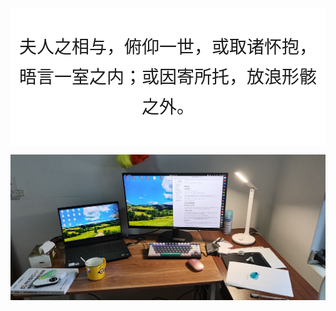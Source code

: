 <style>
    .hover-effect {
      background-color: white;
      padding: 10px;
      transition: background-color 0.3s ease;
      font-size:28px;
    }
    .hover-effect:hover {
  background-color: #42b983;
  color:white
}  
</style>
<div class="hover-effect" style="text-align: center;">
  <p style="line-height:3rem;">夫人之相与，俯仰一世，或取诸怀抱，<br>晤言一室之内；或因寄所托，放浪形骸之外。</p>
</div>

![](index.jpg)
